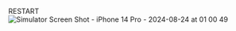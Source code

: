 RESTART
![Simulator Screen Shot - iPhone 14 Pro - 2024-08-24 at 01 00 49](https://github.com/user-attachments/assets/f2cfb085-bb37-4da9-add6-c179fa3c4780)
